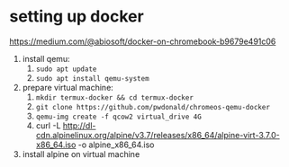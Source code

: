 # setting up docker

https://medium.com/@abiosoft/docker-on-chromebook-b9679e491c06

1. install qemu:
    1. `sudo apt update`
    2. `sudo apt install qemu-system`
2. prepare virtual machine:
    1. `mkdir termux-docker && cd termux-docker`
    2. `git clone https://github.com/pwdonald/chromeos-qemu-docker`
    3. `qemu-img create -f qcow2 virtual_drive 4G`
    4. curl -L http://dl-cdn.alpinelinux.org/alpine/v3.7/releases/x86_64/alpine-virt-3.7.0-x86_64.iso -o alpine_x86_64.iso
3. install alpine on virtual machine
